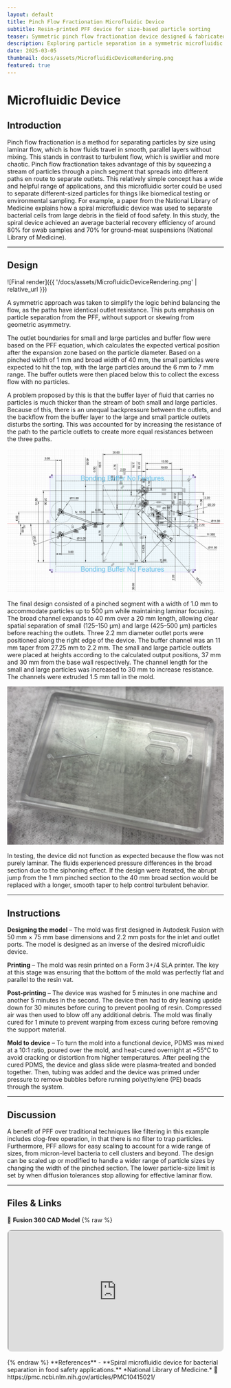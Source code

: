```yaml
---
layout: default
title: Pinch Flow Fractionation Microfluidic Device
subtitle: Resin-printed PFF device for size-based particle sorting
teaser: Symmetric pinch flow fractionation device designed & fabricated using SLA printing.
description: Exploring particle separation in a symmetric microfluidic geometry with resin-printed molds and PDMS casting.
date: 2025-03-05
thumbnail: docs/assets/MicrofluidicDeviceRendering.png
featured: true
---
```


# Microfluidic Device

## Introduction

Pinch flow fractionation is a method for separating particles by size using laminar flow, which is how fluids travel in smooth, parallel layers without mixing. This stands in contrast to turbulent flow, which is swirlier and more chaotic. Pinch flow fractionation takes advantage of this by squeezing a stream of particles through a pinch segment that spreads into different paths en route to separate outlets. This relatively simple concept has a wide and helpful range of applications, and this microfluidic sorter could be used to separate different-sized particles for things like biomedical testing or environmental sampling. For example, a paper from the National Library of Medicine explains how a spiral microfluidic device was used to separate bacterial cells from large debris in the field of food safety. In this study, the spiral device achieved an average bacterial recovery efficiency of around 80% for swab samples and 70% for ground-meat suspensions (National Library of Medicine).

---

## Design

![Final render]({{ '/docs/assets/MicrofluidicDeviceRendering.png' | relative_url }})

A symmetric approach was taken to simplify the logic behind balancing the flow, as the paths have identical outlet resistance. This puts emphasis on particle separation from the PFF, without support or skewing from geometric asymmetry.

The outlet boundaries for small and large particles and buffer flow were based on the PFF equation, which calculates the expected vertical position after the expansion zone based on the particle diameter. Based on a pinched width of 1 mm and broad width of 40 mm, the small particles were expected to hit the top, with the large particles around the 6 mm to 7 mm range. The buffer outlets were then placed below this to collect the excess flow with no particles.

A problem proposed by this is that the buffer layer of fluid that carries no particles is much thicker than the stream of both small and large particles. Because of this, there is an unequal backpressure between the outlets, and the backflow from the buffer layer to the large and small particle outlets disturbs the sorting. This was accounted for by increasing the resistance of the path to the particle outlets to create more equal resistances between the three paths.

![Sketch Placeholder](/docs/assets/SketchDimensions.png)

The final design consisted of a pinched segment with a width of 1.0 mm to accommodate particles up to 500 µm while maintaining laminar focusing. The broad channel expands to 40 mm over a 20 mm length, allowing clear spatial separation of small (125–150 µm) and large (425–500 µm) particles before reaching the outlets. Three 2.2 mm diameter outlet ports were positioned along the right edge of the device. The buffer channel was an 11 mm taper from 27.25 mm to 2.2 mm. The small and large particle outlets were placed at heights according to the calculated output positions, 37 mm and 30 mm from the base wall respectively. The channel length for the small and large particles was increased to 30 mm to increase resistance. The channels were extruded 1.5 mm tall in the mold.

![Final Device Placeholder](/docs/assets/microfluidicDevicePrint.png)

In testing, the device did not function as expected because the flow was not purely laminar. The fluids experienced pressure differences in the broad section due to the siphoning effect. If the design were iterated, the abrupt jump from the 1 mm pinched section to the 40 mm broad section would be replaced with a longer, smooth taper to help control turbulent behavior.

---

## Instructions

**Designing the model** – The mold was first designed in Autodesk Fusion with 50 mm × 75 mm base dimensions and 2.2 mm posts for the inlet and outlet ports. The model is designed as an inverse of the desired microfluidic device.

**Printing** – The mold was resin printed on a Form 3+/4 SLA printer. The key at this stage was ensuring that the bottom of the mold was perfectly flat and parallel to the resin vat.

**Post-printing** – The device was washed for 5 minutes in one machine and another 5 minutes in the second. The device then had to dry leaning upside down for 30 minutes before curing to prevent pooling of resin. Compressed air was then used to blow off any additional debris. The mold was finally cured for 1 minute to prevent warping from excess curing before removing the support material.

**Mold to device** – To turn the mold into a functional device, PDMS was mixed at a 10:1 ratio, poured over the mold, and heat-cured overnight at ~55°C to avoid cracking or distortion from higher temperatures. After peeling the cured PDMS, the device and glass slide were plasma-treated and bonded together. Then, tubing was added and the device was primed under pressure to remove bubbles before running polyethylene (PE) beads through the system.

---

## Discussion

A benefit of PFF over traditional techniques like filtering in this example includes clog-free operation, in that there is no filter to trap particles. Furthermore, PFF allows for easy scaling to account for a wide range of sizes, from micron-level bacteria to cell clusters and beyond. The design can be scaled up or modified to handle a wider range of particle sizes by changing the width of the pinched section. The lower particle-size limit is set by when diffusion tolerances stop allowing for effective laminar flow.

---

## Files & Links

🔗 **Fusion 360 CAD Model**
{% raw %}
<div style="aspect-ratio:16/9; border:1px solid #eee; border-radius:10px; overflow:hidden; margin: 8px 0 16px;">
  <iframe 
    src="https://a360.co/47zjFP7"
    width="100%" height="100%" allowfullscreen loading="lazy">
  </iframe>
</div>
{% endraw %}
**References**
- **Spiral microfluidic device for bacterial separation in food safety applications.**  
  *National Library of Medicine.*  
  🔗 https://pmc.ncbi.nlm.nih.gov/articles/PMC10415021/



